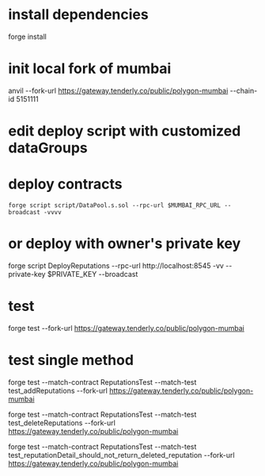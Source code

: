 # install dependencies
forge install

# init local fork of mumbai
anvil --fork-url https://gateway.tenderly.co/public/polygon-mumbai --chain-id 5151111

# edit deploy script with customized dataGroups

# deploy contracts
```
forge script script/DataPool.s.sol --rpc-url $MUMBAI_RPC_URL --broadcast -vvvv
```

# or deploy with owner's private key
forge script DeployReputations --rpc-url http://localhost:8545 -vv --private-key $PRIVATE_KEY --broadcast


# test
forge test --fork-url https://gateway.tenderly.co/public/polygon-mumbai

# test single method
forge test --match-contract ReputationsTest --match-test test_addReputations --fork-url https://gateway.tenderly.co/public/polygon-mumbai

forge test --match-contract ReputationsTest --match-test test_deleteReputations --fork-url https://gateway.tenderly.co/public/polygon-mumbai

forge test --match-contract ReputationsTest --match-test test_reputationDetail_should_not_return_deleted_reputation --fork-url https://gateway.tenderly.co/public/polygon-mumbai